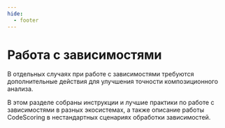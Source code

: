 ```yaml
---
hide:
  - footer
---
```


# Работа с зависимостями

В отдельных случаях при работе с зависимостями требуются дополнительные действия для улучшения точности композиционного анализа.

В этом разделе собраны инструкции и лучшие практики по работе с зависимостями в разных экосистемах, а также описание работы CodeScoring в нестандартных сценариях обработки зависимостей.